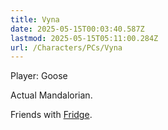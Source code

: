 ```yaml
---
title: Vyna
date: 2025-05-15T00:03:40.587Z
lastmod: 2025-05-15T05:11:00.284Z
url: /Characters/PCs/Vyna
---
```

Player: Goose

Actual Mandalorian.

Friends with [Fridge](../Fridge).
